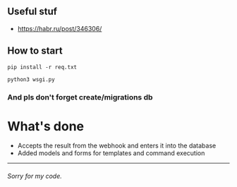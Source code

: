 ## Useful stuf
* https://habr.ru/post/346306/

## How to start

```commandline
pip install -r req.txt
```

```commandline
python3 wsgi.py
```

### And pls don't forget create/migrations db

# What's done

* Accepts the result from the webhook and enters it into the database
* Added models and forms for templates and command execution

---

###### Sorry for my code.